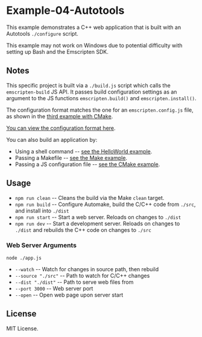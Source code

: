 # Example-04-Autotools

This example demonstrates a C++ web application that is built with an Autotools `./configure` script.

This example may not work on Windows due to potential difficulty with setting up Bash and the
Emscripten SDK.

## Notes

This specific project is built via a `./build.js` script which calls the `emscripten-build` JS API.
It passes build configuration settings as an argument to the JS functions `emscripten.build()`
and `emscripten.install()`.

The configuration format matches the one for an `emscripten.config.js` file, as shown in the
[third example with CMake](https://github.com/devappd/emscripten-npm-examples/tree/master/Example-03-CMake).

[You can view the configuration format here](https://github.com/devappd/emscripten-build-npm#configuration-files).

You can also build an application by:

* Using a shell command -- [see the HelloWorld example](https://github.com/devappd/emscripten-npm-examples/tree/master/Example-01-HelloWorld).
* Passing a Makefile -- [see the Make example](https://github.com/devappd/emscripten-npm-examples/tree/master/Example-02-Make).
* Passing a JS configuration file -- [see the CMake example](https://github.com/devappd/emscripten-npm-examples/tree/master/Example-03-CMake).

## Usage

* `npm run clean` -- Cleans the build via the Make `clean` target.
* `npm run build` -- Configure Automake, build the C/C++ code from `./src`, and install into `./dist`
* `npm run start` -- Start a web server. Reloads on changes to `./dist`
* `npm run dev` -- Start a development server. Reloads on changes to `./dist` and rebuilds the C++
code on changes to `./src`

### Web Server Arguments

`node ./app.js`

* `--watch` -- Watch for changes in source path, then rebuild
* `--source "./src"` -- Path to watch for C/C++ changes
* `--dist "./dist"` -- Path to serve web files from
* `--port 3000` -- Web server port
* `--open` -- Open web page upon server start

## License

MIT License.
